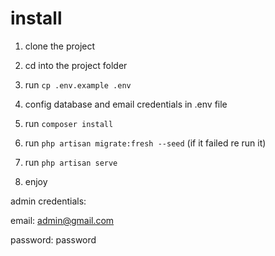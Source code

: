 # install

1. clone the project

2. cd into the project folder

3. run `cp .env.example .env`

4. config database and email credentials in .env file

5. run `composer install`

6. run `php artisan migrate:fresh --seed` (if it failed re run it)

7. run `php artisan serve`

8. enjoy

admin credentials:

email: admin@gmail.com

password: password

